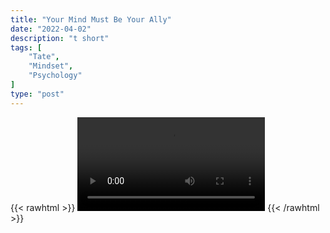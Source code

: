 ```yaml
---
title: "Your Mind Must Be Your Ally"
date: "2022-04-02"
description: "t short"
tags: [
    "Tate",
    "Mindset",
    "Psychology"
]
type: "post"
---
```

{{< rawhtml >}}
    <video width="auto" height="auto" controls>
        <source src="https://clips.dev00ps.com/Tate/YOUR%20MIND%20MUST%20BE%20YOUR%20ALLY%20shorts%20mondaymotivation.mp4" type="video/mp4"> 
    </video>
{{< /rawhtml >}}